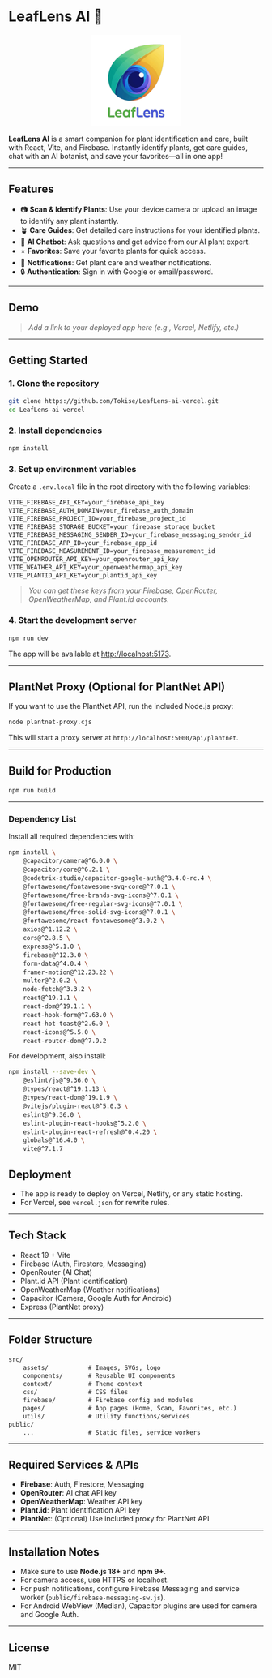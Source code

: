 
# LeafLens AI 🌱

<p align="center">
	<img src="src/assets/images/logo.PNG" alt="LeafLens AI Logo" width="180" />
</p>

**LeafLens AI** is a smart companion for plant identification and care, built with React, Vite, and Firebase. Instantly identify plants, get care guides, chat with an AI botanist, and save your favorites—all in one app!

---

## Features

- 📷 **Scan & Identify Plants**: Use your device camera or upload an image to identify any plant instantly.
- 🪴 **Care Guides**: Get detailed care instructions for your identified plants.
- 🤖 **AI Chatbot**: Ask questions and get advice from our AI plant expert.
- ⭐ **Favorites**: Save your favorite plants for quick access.
- 🔔 **Notifications**: Get plant care and weather notifications.
- 🔒 **Authentication**: Sign in with Google or email/password.

---

## Demo

> _Add a link to your deployed app here (e.g., Vercel, Netlify, etc.)_

---

## Getting Started

### 1. Clone the repository

```bash
git clone https://github.com/Tokise/LeafLens-ai-vercel.git
cd LeafLens-ai-vercel
```

### 2. Install dependencies

```bash
npm install
```

### 3. Set up environment variables

Create a `.env.local` file in the root directory with the following variables:

```env
VITE_FIREBASE_API_KEY=your_firebase_api_key
VITE_FIREBASE_AUTH_DOMAIN=your_firebase_auth_domain
VITE_FIREBASE_PROJECT_ID=your_firebase_project_id
VITE_FIREBASE_STORAGE_BUCKET=your_firebase_storage_bucket
VITE_FIREBASE_MESSAGING_SENDER_ID=your_firebase_messaging_sender_id
VITE_FIREBASE_APP_ID=your_firebase_app_id
VITE_FIREBASE_MEASUREMENT_ID=your_firebase_measurement_id
VITE_OPENROUTER_API_KEY=your_openrouter_api_key
VITE_WEATHER_API_KEY=your_openweathermap_api_key
VITE_PLANTID_API_KEY=your_plantid_api_key
```

> _You can get these keys from your Firebase, OpenRouter, OpenWeatherMap, and Plant.id accounts._

### 4. Start the development server

```bash
npm run dev
```

The app will be available at [http://localhost:5173](http://localhost:5173).

---

## PlantNet Proxy (Optional for PlantNet API)

If you want to use the PlantNet API, run the included Node.js proxy:

```bash
node plantnet-proxy.cjs
```
This will start a proxy server at `http://localhost:5000/api/plantnet`.

---

## Build for Production

```bash
npm run build
```

---

### Dependency List

Install all required dependencies with:

```bash
npm install \
	@capacitor/camera@^6.0.0 \
	@capacitor/core@^6.2.1 \
	@codetrix-studio/capacitor-google-auth@^3.4.0-rc.4 \
	@fortawesome/fontawesome-svg-core@^7.0.1 \
	@fortawesome/free-brands-svg-icons@^7.0.1 \
	@fortawesome/free-regular-svg-icons@^7.0.1 \
	@fortawesome/free-solid-svg-icons@^7.0.1 \
	@fortawesome/react-fontawesome@^3.0.2 \
	axios@^1.12.2 \
	cors@^2.8.5 \
	express@^5.1.0 \
	firebase@^12.3.0 \
	form-data@^4.0.4 \
	framer-motion@^12.23.22 \
	multer@^2.0.2 \
	node-fetch@^3.3.2 \
	react@^19.1.1 \
	react-dom@^19.1.1 \
	react-hook-form@^7.63.0 \
	react-hot-toast@^2.6.0 \
	react-icons@^5.5.0 \
	react-router-dom@^7.9.2
```

For development, also install:

```bash
npm install --save-dev \
	@eslint/js@^9.36.0 \
	@types/react@^19.1.13 \
	@types/react-dom@^19.1.9 \
	@vitejs/plugin-react@^5.0.3 \
	eslint@^9.36.0 \
	eslint-plugin-react-hooks@^5.2.0 \
	eslint-plugin-react-refresh@^0.4.20 \
	globals@^16.4.0 \
	vite@^7.1.7
```

## Deployment

- The app is ready to deploy on Vercel, Netlify, or any static hosting.
- For Vercel, see `vercel.json` for rewrite rules.

---

## Tech Stack

- React 19 + Vite
- Firebase (Auth, Firestore, Messaging)
- OpenRouter (AI Chat)
- Plant.id API (Plant identification)
- OpenWeatherMap (Weather notifications)
- Capacitor (Camera, Google Auth for Android)
- Express (PlantNet proxy)

---

## Folder Structure

```
src/
	assets/           # Images, SVGs, logo
	components/       # Reusable UI components
	context/          # Theme context
	css/              # CSS files
	firebase/         # Firebase config and modules
	pages/            # App pages (Home, Scan, Favorites, etc.)
	utils/            # Utility functions/services
public/
	...               # Static files, service workers
```

---

## Required Services & APIs

- **Firebase**: Auth, Firestore, Messaging
- **OpenRouter**: AI chat API key
- **OpenWeatherMap**: Weather API key
- **Plant.id**: Plant identification API key
- **PlantNet**: (Optional) Use included proxy for PlantNet API

---

## Installation Notes

- Make sure to use **Node.js 18+** and **npm 9+**.
- For camera access, use HTTPS or localhost.
- For push notifications, configure Firebase Messaging and service worker (`public/firebase-messaging-sw.js`).
- For Android WebView (Median), Capacitor plugins are used for camera and Google Auth.

---

## License

MIT

